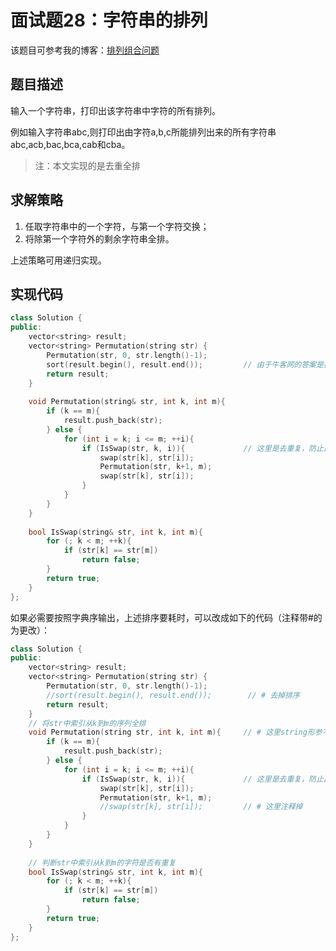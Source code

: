 # 面试题28：字符串的排列

该题目可参考我的博客：[排列组合问题](https://lchy1037.github.io/2017/08/25/%E7%AE%97%E6%B3%95%E7%AC%94%E8%AE%B0-%E6%8E%92%E5%88%97%E7%BB%84%E5%90%88%E9%97%AE%E9%A2%98/)

## 题目描述

输入一个字符串，打印出该字符串中字符的所有排列。

例如输入字符串abc,则打印出由字符a,b,c所能排列出来的所有字符串abc,acb,bac,bca,cab和cba。

> 注：本文实现的是去重全排

## 求解策略

1. 任取字符串中的一个字符，与第一个字符交换；
1. 将除第一个字符外的剩余字符串全排。

上述策略可用递归实现。

## 实现代码

```c++
class Solution {
public:
    vector<string> result;
    vector<string> Permutation(string str) {
        Permutation(str, 0, str.length()-1);
        sort(result.begin(), result.end());         // 由于牛客网的答案是按照字典序输出的，所以这里排个序就能AC。
        return result;
    }
    
    void Permutation(string& str, int k, int m){
        if (k == m){
            result.push_back(str);
        } else {
            for (int i = k; i <= m; ++i){
                if (IsSwap(str, k, i)){             // 这里是去重复，防止出现相同的排列
                    swap(str[k], str[i]);
                    Permutation(str, k+1, m);
                    swap(str[k], str[i]);
                }
            }
        }
    }
    
    bool IsSwap(string& str, int k, int m){
        for (; k < m; ++k){
            if (str[k] == str[m])
                return false;
        }
        return true;
    }
};
```

如果必需要按照字典序输出，上述排序要耗时，可以改成如下的代码（注释带#的为更改）：

```c++
class Solution {
public:
    vector<string> result;
    vector<string> Permutation(string str) {
        Permutation(str, 0, str.length()-1);
        //sort(result.begin(), result.end());        // # 去掉排序
        return result;
    }
    // 将str中索引从k到m的序列全排
    void Permutation(string str, int k, int m){     // # 这里string形参不用引用
        if (k == m){
            result.push_back(str);
        } else {
            for (int i = k; i <= m; ++i){
                if (IsSwap(str, k, i)){             // 这里是去重复，防止出现相同的排列
                    swap(str[k], str[i]);
                    Permutation(str, k+1, m);
                    //swap(str[k], str[i]);         // # 这里注释掉
                }
            }
        }
    }
    
    // 判断str中索引从k到m的字符是否有重复
    bool IsSwap(string& str, int k, int m){
        for (; k < m; ++k){
            if (str[k] == str[m])
                return false;
        }
        return true;
    }
};
```